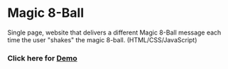 # Magic 8-Ball

Single page, website that delivers a different Magic 8-Ball message each time the user "shakes" the magic 8-ball.
(HTML/CSS/JavaScript)


### Click here for [Demo](https://mccleary.github.io/Magic-8-ball)



<!-- ### Magic 8-Ball Screenshot
![Magic 8-Ball Image](img/magic_8_ball.png) -->
